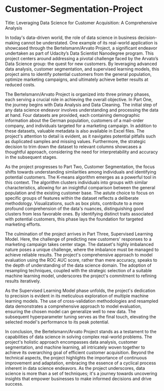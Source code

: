 # Customer-Segmentation-Project



Title: Leveraging Data Science for Customer Acquisition: A Comprehensive Analysis

In today's data-driven world, the role of data science in business decision-making cannot be understated. One example of its real-world application is showcased through the Bertelsmann/Arvato Project, a significant endeavor undertaken as part of Udacity’s Data Scientist Nanodegree program. This project centers around addressing a pivotal challenge faced by the Arvato’s Data Science group: the quest for new customers. By leveraging advanced data analysis, customer segmentation, and supervised learning models, this project aims to identify potential customers from the general population, optimize marketing campaigns, and ultimately achieve better results at reduced costs.

The Bertelsmann/Arvato Project is organized into three primary phases, each serving a crucial role in achieving the overall objective. In Part One, the journey begins with Data Analysis and Data Cleaning. The initial step of any data science endeavor involves understanding and processing the data at hand. Four datasets are provided, each containing demographic information about the German population, customers of a mail-order company, and individuals targeted for a marketing campaign. In addition to these datasets, valuable metadata is also available in Excel files. The project's attention to detail is evident, as it navigates potential pitfalls such as duplicated samples and missing values. Furthermore, the strategic decision to trim down the dataset to relevant columns showcases a thoughtful approach, considering the need for interpretability and accuracy in the subsequent stages.

As the project progresses to Part Two, Customer Segmentation, the focus shifts towards understanding similarities among individuals and identifying potential customers. The K-means algorithm emerges as a powerful tool in this context. The algorithm clusters individuals into groups with similar characteristics, allowing for an insightful comparison between the general population and the existing customer base. The astute choice to focus on specific groups of features within the dataset reflects a deliberate methodology. Visualizations, such as box plots, contribute to a more profound comprehension of the data's nuances, distinguishing good clusters from less favorable ones. By identifying distinct traits associated with potential customers, this phase lays the foundation for targeted marketing efforts.

The culmination of the project arrives in Part Three, Supervised Learning Model. Here, the challenge of predicting new customers' responses to a marketing campaign takes center stage. The dataset's highly imbalanced nature poses a unique challenge, where the imbalance must be managed to achieve reliable results. The project's comprehensive approach to model evaluation using the ROC AUC score, rather than mere accuracy, speaks to the depth of understanding of the data science domain. The adoption of resampling techniques, coupled with the strategic selection of a suitable machine learning model, underscores the project's commitment to refining results iteratively.

As the Supervised Learning Model phase unfolds, the project's dedication to precision is evident in its meticulous exploration of multiple machine learning models. The use of cross-validation methodologies and resampled data demonstrates a comprehensive approach to model evaluation, ensuring the chosen model can generalize well to new data. The subsequent hyperparameter tuning serves as the final touch, elevating the selected model's performance to its peak potential.

In conclusion, the Bertelsmann/Arvato Project stands as a testament to the capabilities of data science in solving complex real-world problems. The project's holistic approach encompasses data analysis, customer segmentation, and machine learning, all intricately woven together to achieve its overarching goal of efficient customer acquisition. Beyond the technical aspects, the project highlights the importance of continuous improvement and adaptation, embracing the essence of a cyclical process inherent in data science endeavors. As the project underscores, data science is more than a set of techniques; it's a journey towards uncovering insights that empower businesses to make informed decisions and drive success.
